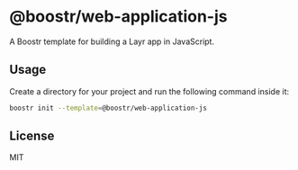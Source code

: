 # @boostr/web-application-js

A Boostr template for building a Layr app in JavaScript.

## Usage

Create a directory for your project and run the following command inside it:

```sh
boostr init --template=@boostr/web-application-js
```

## License

MIT
